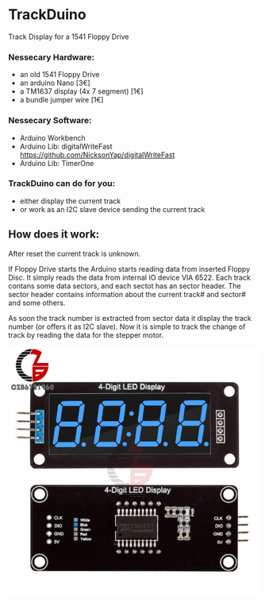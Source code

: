 # TrackDuino
Track Display for a 1541 Floppy Drive


### Nessecary Hardware:
- an old 1541 Floppy Drive
- an arduino Nano [3€]
- a TM1637 display (4x 7 segment) [1€]
- a bundle jumper wire [1€]


### Nessecary Software:
- Arduino Workbench
- Arduino Lib: digitalWriteFast 
  https://github.com/NicksonYap/digitalWriteFast
- Arduino Lib: TimerOne


### TrackDuino can do for you:
- either display the current track 
- or work as an I2C slave device sending the current track


## How does it work:

After reset the current track is unknown.

If Floppy Drive starts the Arduino starts reading data from inserted Floppy Disc.
It simply reads the data from internal IO device VIA 6522.
Each track contans some data sectors, and each sectot has an sector header.
The sector header contains information about the current track# and sector# and some others.

As soon the track number is extracted from sector data it display the track number (or offers it as I2C slave).
Now it is simple to track the change of track by reading the data for the stepper motor.


![Screenshot](/docu/7-Seg-blau.jpg)


